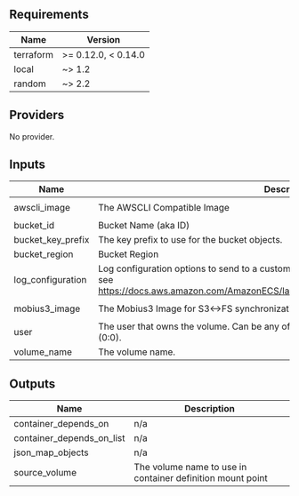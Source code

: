 <!-- markdownlint-disable -->
## Requirements

| Name | Version |
|------|---------|
| terraform | >= 0.12.0, < 0.14.0 |
| local | ~> 1.2 |
| random | ~> 2.2 |

## Providers

No provider.

## Inputs

| Name | Description | Type | Default | Required |
|------|-------------|------|---------|:--------:|
| awscli\_image | The AWSCLI Compatible Image | `string` | `"docker.io/amazon/aws-cli:2.0.52"` | no |
| bucket\_id | Bucket Name (aka ID) | `any` | n/a | yes |
| bucket\_key\_prefix | The key prefix to use for the bucket objects. | `any` | n/a | yes |
| bucket\_region | Bucket Region | `any` | n/a | yes |
| log\_configuration | Log configuration options to send to a custom log driver for the container. For more details, see https://docs.aws.amazon.com/AmazonECS/latest/APIReference/API_LogConfiguration.html | `any` | `null` | no |
| mobius3\_image | The Mobius3 Image for S3<->FS synchronization | `string` | `"ghcr.io/zeroae/terraform-aws-mobius3:0.0.34"` | no |
| user | The user that owns the volume. Can be any of these formats: uid, uid:gid. The default is (0:0). | `string` | `"0:0"` | no |
| volume\_name | The volume name. | `string` | `"data"` | no |

## Outputs

| Name | Description |
|------|-------------|
| container\_depends\_on | n/a |
| container\_depends\_on\_list | n/a |
| json\_map\_objects | n/a |
| source\_volume | The volume name to use in container definition mount point |

<!-- markdownlint-restore -->
